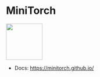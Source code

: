 # MiniTorch

<img src="https://minitorch.github.io/_images/match.png" width="100px">

* Docs: https://minitorch.github.io/
